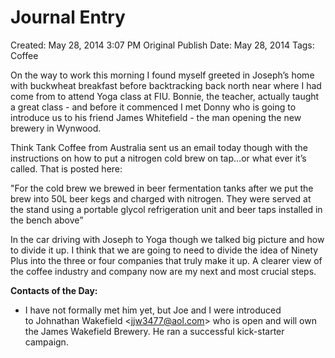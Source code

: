 # Journal Entry

Created: May 28, 2014 3:07 PM
Original Publish Date: May 28, 2014
Tags: Coffee

On the way to work this morning I found myself greeted in Joseph’s home with buckwheat breakfast before backtracking back north near where I had come from to attend Yoga class at FIU. Bonnie, the teacher, actually taught a great class - and before it commenced I met Donny who is going to introduce us to his friend James Whitefield - the man opening the new brewery in Wynwood.

Think Tank Coffee from Australia sent us an email today though with the instructions on how to put a nitrogen cold brew on tap…or what ever it’s called. That is posted here:

"For the cold brew we brewed in beer fermentation tanks after we put the brew into 50L beer kegs and charged with nitrogen. They were served at the stand using a portable glycol refrigeration unit and beer taps installed in the bench above”

In the car driving with Joseph to Yoga though we talked big picture and how to divide it up. I think that we are going to need to divide the idea of Ninety Plus into the three or four companies that truly make it up. A clearer view of the coffee industry and company now are my next and most crucial steps.

**Contacts of the Day:**

- I have not formally met him yet, but Joe and I were introduced to Johnathan Wakefield <[jjw3477@aol.com](mailto:jjw3477@aol.com)> who is open and will own the James Wakefield Brewery. He ran a successful kick-starter campaign.